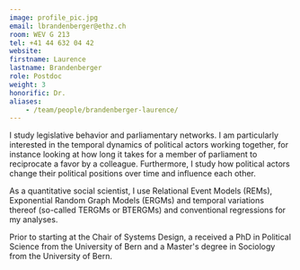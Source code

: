 ```yaml
---
image: profile_pic.jpg
email: lbrandenberger@ethz.ch
room: WEV G 213
tel: +41 44 632 04 42
website:
firstname: Laurence
lastname: Brandenberger
role: Postdoc
weight: 3
honorific: Dr.
aliases:
    - /team/people/brandenberger-laurence/
---
```


I study legislative behavior and parliamentary networks. I am particularly interested in the temporal dynamics of political actors working together, for instance looking at how long it takes for a member of parliament to reciprocate a favor by a colleague. Furthermore, I study how political actors change their political positions over time and influence each other.

As a quantitative social scientist, I use Relational Event Models (REMs), Exponential Random Graph Models (ERGMs) and temporal variations thereof (so-called TERGMs or BTERGMs) and conventional regressions for my analyses.

Prior to starting at the Chair of Systems Design, a received a PhD in Political Science from the University of Bern and a Master's degree in Sociology from the University of Bern.
